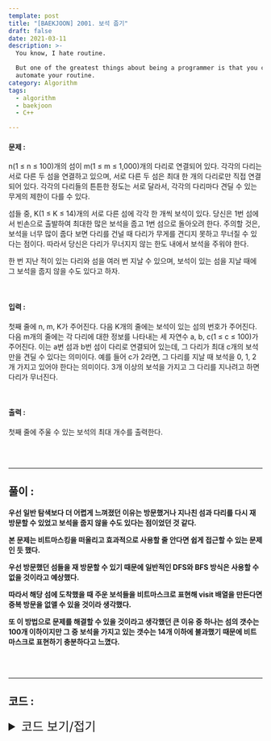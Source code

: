 ```yaml
---
template: post
title: "[BAEKJOON] 2001. 보석 줍기"
draft: false
date: 2021-03-11
description: >-
  You know, I hate routine.

  But one of the greatest things about being a programmer is that you can
  automate your routine.
category: Algorithm
tags:
  - algorithm
  - baekjoon
  - C++

---
```




#### 문제 : 

n(1 ≤ n ≤ 100)개의 섬이 m(1 ≤ m ≤ 1,000)개의 다리로 연결되어 있다. 각각의 다리는 서로 다른 두 섬을 연결하고 있으며, 서로 다른 두 섬은 최대 한 개의 다리로만 직접 연결되어 있다. 각각의 다리들의 튼튼한 정도는 서로 달라서, 각각의 다리마다 견딜 수 있는 무게의 제한이 다를 수 있다.

섬들 중, K(1 ≤ K ≤ 14)개의 서로 다른 섬에 각각 한 개씩 보석이 있다. 당신은 1번 섬에서 빈손으로 출발하여 최대한 많은 보석을 줍고 1번 섬으로 돌아오려 한다. 주의할 것은, 보석을 너무 많이 줍다 보면 다리를 건널 때 다리가 무게를 견디지 못하고 무너질 수 있다는 점이다. 따라서 당신은 다리가 무너지지 않는 한도 내에서 보석을 주워야 한다.

한 번 지난 적이 있는 다리와 섬을 여러 번 지날 수 있으며, 보석이 있는 섬을 지날 때에 그 보석을 줍지 않을 수도 있다고 하자.

<br/>

#### 입력 :

첫째 줄에 n, m, K가 주어진다. 다음 K개의 줄에는 보석이 있는 섬의 번호가 주어진다. 다음 m개의 줄에는 각 다리에 대한 정보를 나타내는 세 자연수 a, b, c(1 ≤ c ≤ 100)가 주어진다. 이는 a번 섬과 b번 섬이 다리로 연결되어 있는데, 그 다리가 최대 c개의 보석만을 견딜 수 있다는 의미이다. 예를 들어 c가 2라면, 그 다리를 지날 때 보석을 0, 1, 2개 가지고 있어야 한다는 의미이다. 3개 이상의 보석을 가지고 그 다리를 지나려고 하면 다리가 무너진다.

<br/>

#### 출력 : 

첫째 줄에 주울 수 있는 보석의 최대 개수를 출력한다.

<br/>

<br/>

___

## 풀이 :

**우선 일반 탐색보다 더 어렵게 느껴졌던 이유는 방문했거나 지나친 섬과 다리를 다시 재 방문할 수 있었고 보석을 줍지 않을 수도 있다는 점이었던 것 같다.**

**본 문제는 비트마스킹을 떠올리고 효과적으로 사용할 줄 안다면 쉽게 접근할 수 있는 문제인 듯 했다.**

**우선 방문했던 섬들을 재 방문할 수 있기 때문에 일반적인 DFS와 BFS 방식은 사용할 수 없을 것이라고 예상했다.**

**따라서 해당 섬에 도착했을 때 주운 보석들을 비트마스크로 표현해 visit 배열을 만든다면 중복 방문을 없앨 수 있을 것이라 생각했다.**

**또 이 방법으로 문제를 해결할 수 있을 것이라고 생각했던 큰 이유 중 하나는 섬의 갯수는 100개 이하이지만 그 중 보석을 가지고 있는 갯수는 14개 이하에 불과했기 때문에 비트마스크로 표현하기 충분하다고 느꼈다.**

<br/>

<br/>

---

## 코드 :

<details>
<summary style="cursor:pointer; font-size:1.5rem">
	코드 보기/접기
</summary>

```c++
#include <iostream>
#include <vector>
#include <utility>
#include <queue>
#include <algorithm>

#define pii pair<int, int>

using namespace std;
typedef struct Node {
    int idx, cnt, cntval;
};
bool visit[101][1 << 15];
vector<vector<pii>> adj;
vector<int> jewelry;
int n;

int bfs() {
    int answer = 0;
    queue<Node> q;
    q.push(Node{1, 0, 0});
    visit[1][0] = true;

    while (!q.empty()) {
        int curidx = q.front().idx, curcnt = q.front().cnt, curcntval = q.front().cntval;
        q.pop();
        if (curidx == 1) answer = max(answer, curcnt);

        int size = adj[curidx].size();
        for (int k = 0; k < size; k++) {
            int cmpidx = adj[curidx][k].first, cmpweight = adj[curidx][k].second;
            if (cmpweight < curcnt) continue;
            if (!visit[cmpidx][curcntval]) {
                visit[cmpidx][curcntval] = true;
                q.push(Node{cmpidx, curcnt, curcntval});
            }
            if (jewelry[cmpidx] != -1) {
                int cmpcntval = curcntval | (1 << jewelry[cmpidx]);
                if (visit[cmpidx][cmpcntval]) continue;
                visit[cmpidx][cmpcntval] = true;
                q.push(Node{cmpidx, curcnt + 1, cmpcntval});
            }
        }
    }

    return answer;
}

int main() {
    int m, k, input, i, fir, sec, val;
    cin >> n >> m >> k;

    jewelry.resize(n + 1, -1);
    adj.resize(n + 1);

    for (i = 1; i <= k; i++) {
        cin >> input;
        jewelry[input] = i;
    }

    while (m--) {
        cin >> fir >> sec >> val;
        adj[fir].emplace_back(sec, val);
        adj[sec].emplace_back(fir, val);
    }

    cout << bfs() << '\n';

    return 0;
}
```

</details>
<br/>

<br/>

